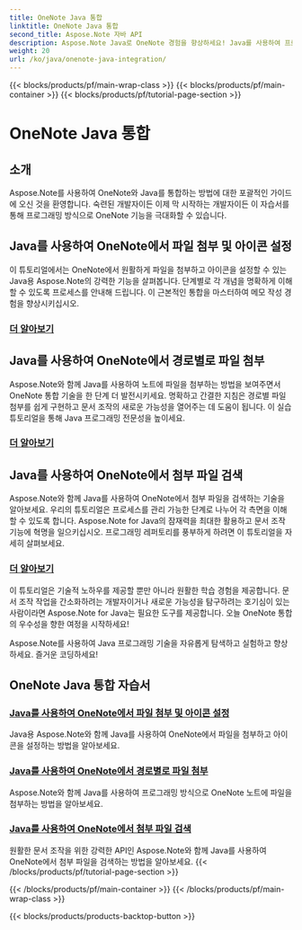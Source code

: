```yaml
---
title: OneNote Java 통합
linktitle: OneNote Java 통합
second_title: Aspose.Note 자바 API
description: Aspose.Note Java로 OneNote 경험을 향상하세요! Java를 사용하여 프로그래밍 방식으로 파일 첨부, 아이콘 설정 및 첨부 파일 검색에 대한 튜토리얼을 살펴보세요.
weight: 20
url: /ko/java/onenote-java-integration/
---
```


{{< blocks/products/pf/main-wrap-class >}}
{{< blocks/products/pf/main-container >}}
{{< blocks/products/pf/tutorial-page-section >}}

# OneNote Java 통합

## 소개

Aspose.Note를 사용하여 OneNote와 Java를 통합하는 방법에 대한 포괄적인 가이드에 오신 것을 환영합니다. 숙련된 개발자이든 이제 막 시작하는 개발자이든 이 자습서를 통해 프로그래밍 방식으로 OneNote 기능을 극대화할 수 있습니다.

## Java를 사용하여 OneNote에서 파일 첨부 및 아이콘 설정
이 튜토리얼에서는 OneNote에서 원활하게 파일을 첨부하고 아이콘을 설정할 수 있는 Java용 Aspose.Note의 강력한 기능을 살펴봅니다. 단계별로 각 개념을 명확하게 이해할 수 있도록 프로세스를 안내해 드립니다. 이 근본적인 통합을 마스터하여 메모 작성 경험을 향상시키십시오.

### [더 알아보기](./attach-file-and-set-icon/)

## Java를 사용하여 OneNote에서 경로별로 파일 첨부
Aspose.Note와 함께 Java를 사용하여 노트에 파일을 첨부하는 방법을 보여주면서 OneNote 통합 기술을 한 단계 더 발전시키세요. 명확하고 간결한 지침은 경로별 파일 첨부를 쉽게 구현하고 문서 조작의 새로운 가능성을 열어주는 데 도움이 됩니다. 이 실습 튜토리얼을 통해 Java 프로그래밍 전문성을 높이세요.

### [더 알아보기](./attach-file-by-path/)

## Java를 사용하여 OneNote에서 첨부 파일 검색
Aspose.Note와 함께 Java를 사용하여 OneNote에서 첨부 파일을 검색하는 기술을 알아보세요. 우리의 튜토리얼은 프로세스를 관리 가능한 단계로 나누어 각 측면을 이해할 수 있도록 합니다. Aspose.Note for Java의 잠재력을 최대한 활용하고 문서 조작 기능에 혁명을 일으키십시오. 프로그래밍 레퍼토리를 풍부하게 하려면 이 튜토리얼을 자세히 살펴보세요.

### [더 알아보기](./retrieve-attachment/)

이 튜토리얼은 기술적 노하우를 제공할 뿐만 아니라 원활한 학습 경험을 제공합니다. 문서 조작 작업을 간소화하려는 개발자이거나 새로운 가능성을 탐구하려는 호기심이 있는 사람이라면 Aspose.Note for Java는 필요한 도구를 제공합니다. 오늘 OneNote 통합의 우수성을 향한 여정을 시작하세요!

Aspose.Note를 사용하여 Java 프로그래밍 기술을 자유롭게 탐색하고 실험하고 향상하세요. 즐거운 코딩하세요!
## OneNote Java 통합 자습서
### [Java를 사용하여 OneNote에서 파일 첨부 및 아이콘 설정](./attach-file-and-set-icon/)
Java용 Aspose.Note와 함께 Java를 사용하여 OneNote에서 파일을 첨부하고 아이콘을 설정하는 방법을 알아보세요.
### [Java를 사용하여 OneNote에서 경로별로 파일 첨부](./attach-file-by-path/)
Aspose.Note와 함께 Java를 사용하여 프로그래밍 방식으로 OneNote 노트에 파일을 첨부하는 방법을 알아보세요.
### [Java를 사용하여 OneNote에서 첨부 파일 검색](./retrieve-attachment/)
원활한 문서 조작을 위한 강력한 API인 Aspose.Note와 함께 Java를 사용하여 OneNote에서 첨부 파일을 검색하는 방법을 알아보세요.
{{< /blocks/products/pf/tutorial-page-section >}}

{{< /blocks/products/pf/main-container >}}
{{< /blocks/products/pf/main-wrap-class >}}

{{< blocks/products/products-backtop-button >}}
